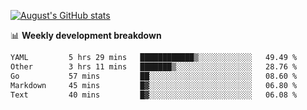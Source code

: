 
[![August's GitHub stats](https://github-readme-stats.vercel.app/api?username=zou-weidong&show_icons=true&theme=radical)](https://github.com/zou-weidong)


📊 **Weekly development breakdown**
<!--START_SECTION:waka-->

```txt
YAML         5 hrs 29 mins   ████████████▒░░░░░░░░░░░░   49.49 %
Other        3 hrs 11 mins   ███████▒░░░░░░░░░░░░░░░░░   28.76 %
Go           57 mins         ██░░░░░░░░░░░░░░░░░░░░░░░   08.60 %
Markdown     45 mins         █▓░░░░░░░░░░░░░░░░░░░░░░░   06.80 %
Text         40 mins         █▓░░░░░░░░░░░░░░░░░░░░░░░   06.08 %
```

<!--END_SECTION:waka-->

